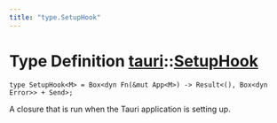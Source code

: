 ```yaml
---
title: "type.SetupHook"
---
```


# Type Definition [tauri](/docs/api/rust/tauri/index.html)::​[SetupHook](/docs/api/rust/tauri/)

    type SetupHook<M> = Box<dyn Fn(&mut App<M>) -> Result<(), Box<dyn Error>> + Send>;

A closure that is run when the Tauri application is setting up.
